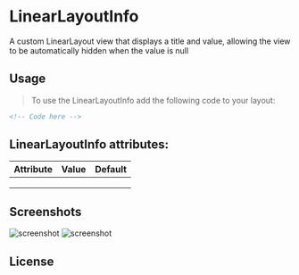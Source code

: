 # LinearLayoutInfo

A custom LinearLayout view that displays a title and value, allowing the view to be automatically hidden when the value is null

## Usage

> To use the LinearLayoutInfo add the following code to your layout:

```xml
<!-- Code here -->
```    

## LinearLayoutInfo attributes:

| **Attribute** | **Value** | **Default** |
|:-------------:|:---------:|:-----------:|
|               |           |             |
|               |           |             |
|               |           |             |

## Screenshots

![screenshot](screenshots/collapsed.png)
![screenshot](screenshots/expanded.png)

## License
